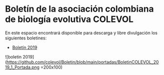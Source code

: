 # **Boletín de la asociación colombiana de biología evolutiva COLEVOL**

En este espacio encontrará disponible para descarga y libre divulgación los siguientes boletines: 

* [Boletín 2019](https://github.com/colevol/Boletin/blob/main/boletines/BoletinCOLEVOL_2019_1.pdf) 

![boletin 2019](https://github.com/colevol/Boletin/blob/main/portadas/BoletinCOLEVOL_2019_1_Portada.png =200x100)
